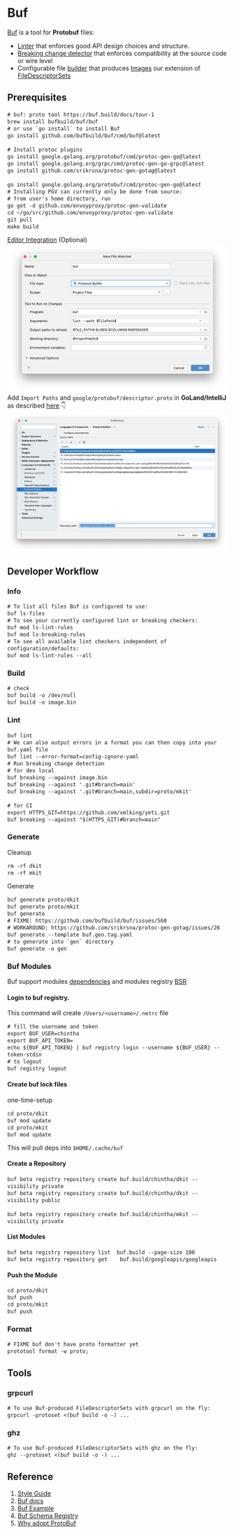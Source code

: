 # Buf

[Buf](https://buf.build/) is a tool for __Protobuf__ files:

- [Linter](https://buf.build/docs/lint-usage) that enforces good API design choices and structure.
- [Breaking change detector](https://buf.build/docs/breaking-usage) that enforces compatibility at the source code or wire level
- Configurable file [builder](https://buf.build/docs/build-overview) that produces [Images](https://buf.build/docs/build-images) our extension of [FileDescriptorSets](https://github.com/protocolbuffers/protobuf/blob/master/src/google/protobuf/descriptor.proto)

## Prerequisites

```shell
# buf: proto tool https://buf.build/docs/tour-1
brew install bufbuild/buf/buf
# or use `go install` to install Buf
go install github.com/bufbuild/buf/cmd/buf@latest

# Install protoc plugins
go install google.golang.org/protobuf/cmd/protoc-gen-go@latest
go install google.golang.org/grpc/cmd/protoc-gen-go-grpc@latest
go install github.com/srikrsna/protoc-gen-gotag@latest

go install google.golang.org/protobuf/cmd/protoc-gen-go@latest
# Installing PGV can currently only be done from source: 
# from user's home directory, run
go get -d github.com/envoyproxy/protoc-gen-validate
cd ~/go/src/github.com/envoyproxy/protoc-gen-validate
git pull
make build
```

[Editor Integration](https://docs.buf.build/editor-integration) (Optional)
![goland-buf-watch](../images/goland-buf-watch.png)
Add `Import Paths` and `google/protobuf/descriptor.proto` in **GoLand/IntelliJ** as described [here](https://github.com/jvolkman/intellij-protobuf-editor/issues/33#issuecomment-898466971) 👇 
![goland-proto-import](../images/goland-proto-import.png)

## Developer Workflow

### Info

```shell
# To list all files Buf is configured to use:
buf ls-files
# To see your currently configured lint or breaking checkers:
buf mod ls-lint-rules
buf mod ls-breaking-rules
# To see all available lint checkers independent of configuration/defaults:
buf mod ls-lint-rules --all
```

### Build

```shell
# check
buf build -o /dev/null
buf build -o image.bin
```

### Lint

```shell
buf lint
# We can also output errors in a format you can then copy into your buf.yaml file
buf lint --error-format=config-ignore-yaml
# Run breaking change detection
# for dev local
buf breaking --against image.bin
buf breaking --against '.git#branch=main'
buf breaking --against '.git#branch=main,subdir=proto/mkit'

# for CI
export HTTPS_GIT=https://github.com/xmlking/yeti.git
buf breaking --against "$(HTTPS_GIT)#branch=main"
```

### Generate

Cleanup
```shell
rm -rf dkit
rm -rf mkit
```

Generate
```shell
buf generate proto/dkit
buf generate proto/mkit
buf generate
# FIXME: https://github.com/bufbuild/buf/issues/560  
# WORKAROUND: https://github.com/srikrsna/protoc-gen-gotag/issues/26
buf generate --template buf.gen.tag.yaml
# to generate into `gen` directory
buf generate -o gen
```

### Buf Modules
Buf support modules [dependencies](https://docs.buf.build/tour/add-a-dependency) and modules registry [BSR](https://docs.buf.build/bsr/overview)

#### Login to buf registry. 
This command will create `/Users/<username>/.netrc` file

```shell
# fill the username and token
export BUF_USER=chintha
export BUF_API_TOKEN=
echo ${BUF_API_TOKEN} | buf registry login --username ${BUF_USER} --token-stdin
# to logout
buf registry logout
```

#### Create buf lock files
one-time-setup
```shell
cd proto/dkit
buf mod update
cd proto/mkit
buf mod update
```
This will pull deps into `$HOME/.cache/buf`

#### Create a Repository
```shell
buf beta registry repository create buf.build/chintha/dkit --visibility private
buf beta registry repository create buf.build/chintha/dkit --visibility public

buf beta registry repository create buf.build/chintha/mkit --visibility private
```

#### List Modules
```shell
buf beta registry repository list  buf.build --page-size 100
buf beta registry repository get    buf.build/googleapis/googleapis
```

#### Push the Module
```shell
cd proto/dkit
buf push
cd proto/mkit
buf push
```

### Format

```shell
# FIXME buf don't have proto formatter yet 
prototool format -w proto;
```

## Tools

### grpcurl

```shell
# To use Buf-produced FileDescriptorSets with grpcurl on the fly:
grpcurl -protoset <(buf build -o -) ...
```

### ghz

```shell
# To use Buf-produced FileDescriptorSets with ghz on the fly:
ghz --protoset <(buf build -o -) ...
```

## Reference

1. [Style Guide](https://buf.build/docs/style-guide)
2. [Buf docs](https://buf.build/docs/introduction)
3. [Buf Example](https://github.com/bufbuild/buf-example/blob/master/Makefile)
4. [Buf Schema Registry](https://buf.build/docs/roadmap)
5. [Why adopt ProtoBuf](https://itnext.io/a-minimalist-guide-to-protobuf-1f24fbca0e2d)
